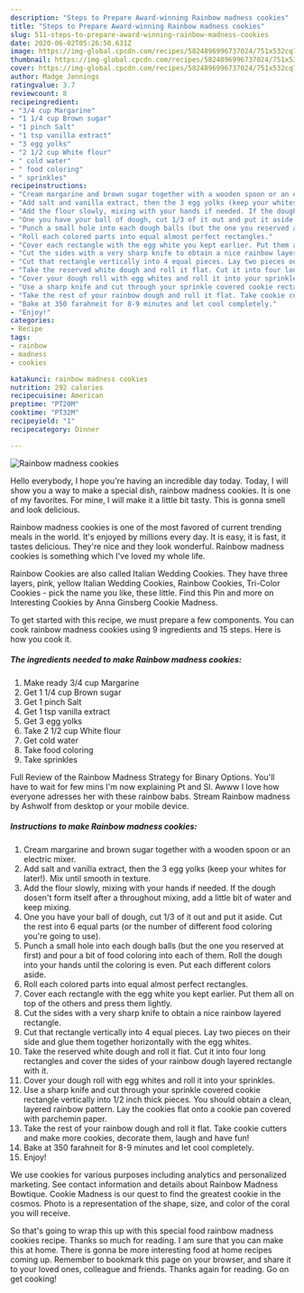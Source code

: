 ```yaml
---
description: "Steps to Prepare Award-winning Rainbow madness cookies"
title: "Steps to Prepare Award-winning Rainbow madness cookies"
slug: 511-steps-to-prepare-award-winning-rainbow-madness-cookies
date: 2020-06-02T05:26:50.631Z
image: https://img-global.cpcdn.com/recipes/5824896996737024/751x532cq70/rainbow-madness-cookies-recipe-main-photo.jpg
thumbnail: https://img-global.cpcdn.com/recipes/5824896996737024/751x532cq70/rainbow-madness-cookies-recipe-main-photo.jpg
cover: https://img-global.cpcdn.com/recipes/5824896996737024/751x532cq70/rainbow-madness-cookies-recipe-main-photo.jpg
author: Madge Jennings
ratingvalue: 3.7
reviewcount: 8
recipeingredient:
- "3/4 cup Margarine"
- "1 1/4 cup Brown sugar"
- "1 pinch Salt"
- "1 tsp vanilla extract"
- "3 egg yolks"
- "2 1/2 cup White flour"
- " cold water"
- " food coloring"
- " sprinkles"
recipeinstructions:
- "Cream margarine and brown sugar together with a wooden spoon or an electric mixer."
- "Add salt and vanilla extract, then the 3 egg yolks (keep your whites for later!). Mix until smooth in texture."
- "Add the flour slowly, mixing with your hands if needed. If the dough dosen&#39;t form itself after a throughout mixing, add a little bit of water and keep mixing."
- "One you have your ball of dough, cut 1/3 of it out and put it aside. Cut the rest into 6 equal parts (or the number of different food coloring you&#39;re going to use)."
- "Punch a small hole into each dough balls (but the one you reserved at first) and pour a bit of food coloring into each of them. Roll the dough into your hands until the coloring is even. Put each different colors aside."
- "Roll each colored parts into equal almost perfect rectangles."
- "Cover each rectangle with the egg white you kept earlier. Put them all on top of the others and press them lightly."
- "Cut the sides with a very sharp knife to obtain a nice rainbow layered rectangle."
- "Cut that rectangle vertically into 4 equal pieces. Lay two pieces on their side and glue them together horizontally with the egg whites."
- "Take the reserved white dough and roll it flat. Cut it into four long rectangles and cover the sides of your rainbow dough layered rectangle with it."
- "Cover your dough roll with egg whites and roll it into your sprinkles."
- "Use a sharp knife and cut through your sprinkle covered cookie rectangle vertically into 1/2 inch thick pieces. You should obtain a clean, layered rainbow pattern. Lay the cookies flat onto a cookie pan covered with parchemin paper."
- "Take the rest of your rainbow dough and roll it flat. Take cookie cutters and make more cookies, decorate them, laugh and have fun!"
- "Bake at 350 farahneit for 8-9 minutes and let cool completely."
- "Enjoy!"
categories:
- Recipe
tags:
- rainbow
- madness
- cookies

katakunci: rainbow madness cookies 
nutrition: 292 calories
recipecuisine: American
preptime: "PT20M"
cooktime: "PT32M"
recipeyield: "1"
recipecategory: Dinner

---
```



![Rainbow madness cookies](https://img-global.cpcdn.com/recipes/5824896996737024/751x532cq70/rainbow-madness-cookies-recipe-main-photo.jpg)

Hello everybody, I hope you're having an incredible day today. Today, I will show you a way to make a special dish, rainbow madness cookies. It is one of my favorites. For mine, I will make it a little bit tasty. This is gonna smell and look delicious.

Rainbow madness cookies is one of the most favored of current trending meals in the world. It's enjoyed by millions every day. It is easy, it is fast, it tastes delicious. They're nice and they look wonderful. Rainbow madness cookies is something which I've loved my whole life.

Rainbow Cookies are also called Italian Wedding Cookies. They have three layers, pink, yellow Italian Wedding Cookies, Rainbow Cookies, Tri-Color Cookies - pick the name you like, these little. Find this Pin and more on Interesting Cookies by Anna Ginsberg Cookie Madness.


To get started with this recipe, we must prepare a few components. You can cook rainbow madness cookies using 9 ingredients and 15 steps. Here is how you cook it.

<!--inarticleads1-->

##### The ingredients needed to make Rainbow madness cookies:

1. Make ready 3/4 cup Margarine
1. Get 1 1/4 cup Brown sugar
1. Get 1 pinch Salt
1. Get 1 tsp vanilla extract
1. Get 3 egg yolks
1. Take 2 1/2 cup White flour
1. Get  cold water
1. Take  food coloring
1. Take  sprinkles


Full Review of the Rainbow Madness Strategy for Binary Options. You&#39;ll have to wait for few mins I&#39;m now explaining Pt and Sl. Awww I love how everyone adresses her with these rainbow babs. Stream Rainbow madness by Ashwolf from desktop or your mobile device. 

<!--inarticleads2-->

##### Instructions to make Rainbow madness cookies:

1. Cream margarine and brown sugar together with a wooden spoon or an electric mixer.
1. Add salt and vanilla extract, then the 3 egg yolks (keep your whites for later!). Mix until smooth in texture.
1. Add the flour slowly, mixing with your hands if needed. If the dough dosen&#39;t form itself after a throughout mixing, add a little bit of water and keep mixing.
1. One you have your ball of dough, cut 1/3 of it out and put it aside. Cut the rest into 6 equal parts (or the number of different food coloring you&#39;re going to use).
1. Punch a small hole into each dough balls (but the one you reserved at first) and pour a bit of food coloring into each of them. Roll the dough into your hands until the coloring is even. Put each different colors aside.
1. Roll each colored parts into equal almost perfect rectangles.
1. Cover each rectangle with the egg white you kept earlier. Put them all on top of the others and press them lightly.
1. Cut the sides with a very sharp knife to obtain a nice rainbow layered rectangle.
1. Cut that rectangle vertically into 4 equal pieces. Lay two pieces on their side and glue them together horizontally with the egg whites.
1. Take the reserved white dough and roll it flat. Cut it into four long rectangles and cover the sides of your rainbow dough layered rectangle with it.
1. Cover your dough roll with egg whites and roll it into your sprinkles.
1. Use a sharp knife and cut through your sprinkle covered cookie rectangle vertically into 1/2 inch thick pieces. You should obtain a clean, layered rainbow pattern. Lay the cookies flat onto a cookie pan covered with parchemin paper.
1. Take the rest of your rainbow dough and roll it flat. Take cookie cutters and make more cookies, decorate them, laugh and have fun!
1. Bake at 350 farahneit for 8-9 minutes and let cool completely.
1. Enjoy!


We use cookies for various purposes including analytics and personalized marketing. See contact information and details about Rainbow Madness Bowtique. Cookie Madness is our quest to find the greatest cookie in the cosmos. Photo is a representation of the shape, size, and color of the coral you will receive. 

So that's going to wrap this up with this special food rainbow madness cookies recipe. Thanks so much for reading. I am sure that you can make this at home. There is gonna be more interesting food at home recipes coming up. Remember to bookmark this page on your browser, and share it to your loved ones, colleague and friends. Thanks again for reading. Go on get cooking!
